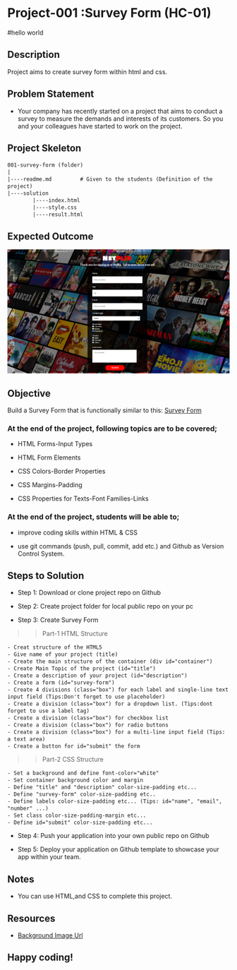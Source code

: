 # Project-001 :Survey Form (HC-01)
#hello world
## Description
Project aims to create survey form within html and css.

## Problem Statement

- Your company has recently started on a project that aims to conduct a survey to measure the demands and interests of its customers. So you and your colleagues have started to work on the project.

## Project Skeleton 

```
001-survey-form (folder)
|
|----readme.md         # Given to the students (Definition of the project)          
|----solution
        |----index.html  
        |----style.css   
        |----result.html 
```

## Expected Outcome

![Project 001 Snapshot](Project_001_.png)

## Objective

Build a Survey Form that is functionally similar to this: [Survey Form](https://mccarthy-silva.github.io/Survey-Form/)

### At the end of the project, following topics are to be covered;

- HTML Forms-Input Types 

- HTML Form Elements

- CSS Colors-Border Properties

- CSS Margins-Padding

- CSS Properties for Texts-Font Families-Links


### At the end of the project, students will be able to;

- improve coding skills within HTML & CSS

- use git commands (push, pull, commit, add etc.) and Github as Version Control System.

## Steps to Solution
  
- Step 1: Download or clone project repo on Github 

- Step 2: Create project folder for local public repo on your pc

- Step 3: Create Survey Form

>>Part-1 HTML Structure

	- Creat structure of the HTML5
	- Give name of your project (title)
	- Create the main structure of the container (div id="container")
	- Create Main Topic of the project (id="title")
	- Create a description of your project (id="description")
	- Create a form (id="survey-form")
	- Create 4 divisions (class="box") for each label and single-line text input field (Tips:Don't forget to use placeholder)
	- Create a division (class="box") for a dropdown list. (Tips:dont forget to use a label tag)
	- Create a division (class="box") for checkbox list
	- Create a division (class="box") for radio buttons
	- Create a division (class="box") for a multi-line input field (Tips: a text area)
	- Create a button for id="submit" the form

>>Part-2 CSS Structure

	- Set a background and define font-color="white"
	- Set container background color and margin
	- Define "title" and "description" color-size-padding etc...
	- Define "survey-form" color-size-padding etc..
	- Define labels color-size-padding etc... (Tips: id="name", "email", "number" ...)
	- Set class color-size-padding-margin etc...
	- Define id="submit" color-size-padding etc...
	
- Step 4: Push your application into your own public repo on Github

- Step 5: Deploy your application on Github template to showcase your app within your team.

## Notes

- You can use HTML,and CSS to complete this project.

## Resources

-  [Background Image Url](https://assets.nflxext.com/ffe/siteui/vlv3/998c1c50-6aaa-4795-ab62-9190a025d529/b9883521-f439-4c16-b5eb-b1719e2fece1/ZA-en-20191203-popsignuptwoweeks-perspective_alpha_website_small.jpg)


## Happy coding!

